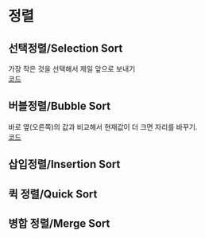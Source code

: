 # 정렬
## 선택정렬/Selection Sort
가장 작은 것을 선택해서 제일 앞으로 보내기<br/>
[코드](./selectionSort.cpp)
## 버블정렬/Bubble Sort
바로 옆(오른쪽)의 값과 비교해서 현재값이 더 크면 자리를 바꾸기.<br/>
[코드](./bubbleSort.cpp)
## 삽입정렬/Insertion Sort
## 퀵 정렬/Quick Sort
## 병합 정렬/Merge Sort
